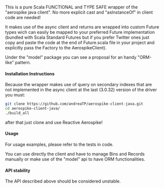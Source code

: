 
 
 This is a pure Scala FUNCTIONAL and TYPE SAFE wrapper of the "aerospike java client".
 No more explicit cast and "asInstanceOf" in client code are needed!
 
 It makes use of the async client and returns are wrapped into custom Future types wich can easily be mapped to your preferred Future implementation (bundled with Scala Standard Futures but if you prefer Twitter ones just copy and paste the code at the end of Future.scala file in your project and explicitly pass the Factory to the AerospikeClient).
 
 Under the "model" package you can see a proposal for an handy "ORM-like" pattern.

#### Installation Instructions

Because the wrapper makes use of query on secondary indexes that are not implemented in the async client at the last (3.0.32) version of the driver you must:

```bash
git clone https://github.com/andreaTP/aerospike-client-java.git
cd aerospike-client-java/
./build_all
```

after that just clone and use Reactive Aerospike!

#### Usage

For usage examples, please refer to the tests in code.

You can use directly the client and have to manage Bins and Records manually or make use of the "model" api to have ORM functionalities.

#### API stability

The API described above should be considered unstable.
